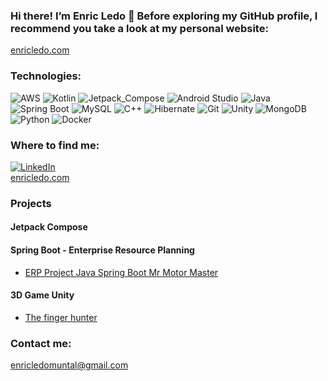 ### Hi there! I’m Enric Ledo 👋 Before exploring my GitHub profile, I recommend you take a look at my personal website:
<a href="https://enricledo.com">
  <span>enricledo.com</span>
</a>

### Technologies:
![AWS](https://img.shields.io/badge/Amazon%20Web%20Services-F39800?style=for-the-badge&logo=amazon-aws&labelColor=101010)
![Kotlin](https://img.shields.io/badge/Kotlin-7F3F7F?style=for-the-badge&logo=kotlin&labelColor=101010)
![Jetpack_Compose](https://img.shields.io/badge/Jetpack%20Compose-72b3cc?style=for-the-badge&logo=jetpackcompose&labelColor=101010)
![Android Studio](https://img.shields.io/badge/Android_Studio-3DDC84?style=for-the-badge&logo=android-studio&labelColor=101010)
![Java](https://img.shields.io/badge/Java-FF0000?style=for-the-badge&logo=openjdk&labelColor=101010)
![Spring Boot](https://img.shields.io/badge/Spring_Boot-6DB33F?style=for-the-badge&logo=spring-boot&labelColor=101010)
![MySQL](https://img.shields.io/badge/MySQL-4479A1?style=for-the-badge&logo=mysql&labelColor=101010)
![C++](https://img.shields.io/badge/C++-00599C?style=for-the-badge&logo=c%2B%2B&labelColor=101010)
![Hibernate](https://img.shields.io/badge/Hibernate-59666C?style=for-the-badge&logo=hibernate&labelColor=101010)
![Git](https://img.shields.io/badge/Git-F05032?style=for-the-badge&logo=git&labelColor=101010)
![Unity](https://img.shields.io/badge/Unity-000000?style=for-the-badge&logo=unity&labelColor=101010)
![MongoDB](https://img.shields.io/badge/MongoDB-47A248?style=for-the-badge&logo=mongodb&labelColor=101010)
![Python](https://img.shields.io/badge/Python-F7D650?style=for-the-badge&logo=python&labelColor=101010)
![Docker](https://img.shields.io/badge/Docker%20Compose-1E60E2?style=for-the-badge&logo=docker&labelColor=101010)

### Where to find me:
<a href="https://www.linkedin.com/in/enric-ledo-muntal-00b29a22b/">
  <img src="https://img.shields.io/badge/LinkedIn-0A66C2?style=for-the-badge&logo=linkedin&labelColor=101010" alt="LinkedIn">
</a>
<br>
<a href="https://enricledo.com">
  <span>enricledo.com</span>
</a>

### Projects
#### Jetpack Compose

#### Spring Boot - Enterprise Resource Planning
- [ERP Project Java Spring Boot Mr Motor Master](https://gitlab.com/ledo.muntal.enric/mrmotormaster)
#### 3D Game Unity
- [The finger hunter](https://github.com/EnricLedo/3D-Game-Unity---The-finger-hunter)

### Contact me:
enricledomuntal@gmail.com
